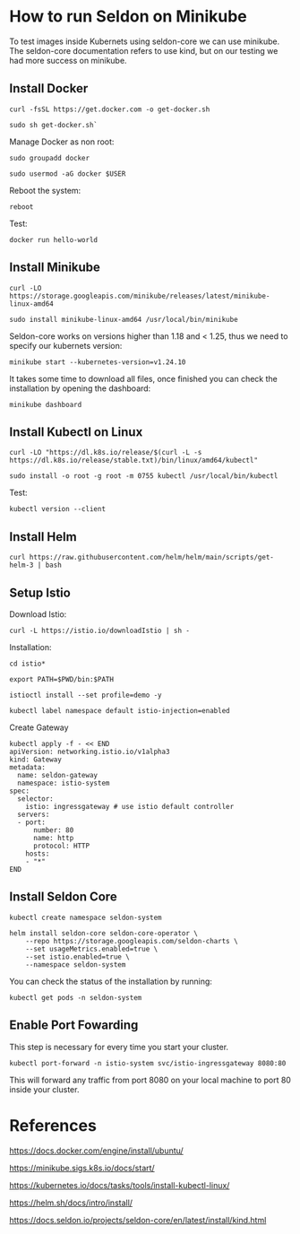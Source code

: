 # How to run Seldon on Minikube

To test images inside Kubernets using seldon-core we can use minikube. The seldon-core documentation refers to use kind, but on our testing we had more success on minikube.

## Install Docker

```
curl -fsSL https://get.docker.com -o get-docker.sh
```
```
sudo sh get-docker.sh`
```

Manage Docker as non root:
```
sudo groupadd docker
```
```
sudo usermod -aG docker $USER
```

Reboot the system:

```
reboot
```
Test:
```
docker run hello-world
```

## Install Minikube
```
curl -LO https://storage.googleapis.com/minikube/releases/latest/minikube-linux-amd64
```
```
sudo install minikube-linux-amd64 /usr/local/bin/minikube
```

Seldon-core works on versions higher than 1.18 and < 1.25, thus we need to specify our kubernets version:
```
minikube start --kubernetes-version=v1.24.10
```
It takes some time to download all files, once finished you can check the installation by opening the dashboard:
```
minikube dashboard
```

## Install Kubectl on Linux
```
curl -LO "https://dl.k8s.io/release/$(curl -L -s https://dl.k8s.io/release/stable.txt)/bin/linux/amd64/kubectl"
```
```
sudo install -o root -g root -m 0755 kubectl /usr/local/bin/kubectl
```
Test:
``` 
kubectl version --client
```

## Install Helm
```
curl https://raw.githubusercontent.com/helm/helm/main/scripts/get-helm-3 | bash
```
## Setup Istio

Download Istio:
```
curl -L https://istio.io/downloadIstio | sh -
```

Installation:
```
cd istio*
```
```
export PATH=$PWD/bin:$PATH
```
```
istioctl install --set profile=demo -y
```

```
kubectl label namespace default istio-injection=enabled
```

Create Gateway

```
kubectl apply -f - << END
apiVersion: networking.istio.io/v1alpha3
kind: Gateway
metadata:
  name: seldon-gateway
  namespace: istio-system
spec:
  selector:
    istio: ingressgateway # use istio default controller
  servers:
  - port:
      number: 80
      name: http
      protocol: HTTP
    hosts:
    - "*"
END
```
## Install Seldon Core

```
kubectl create namespace seldon-system
```

```
helm install seldon-core seldon-core-operator \
    --repo https://storage.googleapis.com/seldon-charts \
    --set usageMetrics.enabled=true \
    --set istio.enabled=true \
    --namespace seldon-system
```

You can check the status of the installation by running:

```
kubectl get pods -n seldon-system
```

## Enable Port Fowarding

This step is necessary for every time you start your cluster.

```
kubectl port-forward -n istio-system svc/istio-ingressgateway 8080:80
```

This will forward any traffic from port 8080 on your local machine to port 80 inside your cluster.

# References

https://docs.docker.com/engine/install/ubuntu/

https://minikube.sigs.k8s.io/docs/start/

https://kubernetes.io/docs/tasks/tools/install-kubectl-linux/

https://helm.sh/docs/intro/install/

https://docs.seldon.io/projects/seldon-core/en/latest/install/kind.html



